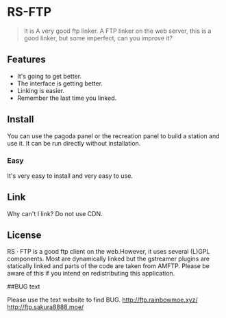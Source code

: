 # RS-FTP

> It is A very good ftp linker.
A FTP linker on the web server, this is a good linker, but some imperfect, can you improve it?

## Features

* It's going to get better.
* The interface is getting better.
* Linking is easier.
* Remember the last time you linked.

## Install

You can use the pagoda panel or the recreation panel to build a station and use it. It can be run directly without installation.

### Easy

It's very easy to install and very easy to use.

## Link

Why can't I link?
Do not use CDN.

## License

RS · FTP is a good ftp client on the web.However, it uses several (L)GPL components. Most are dynamically linked but the gstreamer plugins are statically linked and parts of the code are taken from AMFTP. Please be aware of this if you intend on redistributing this application.

##BUG text

Please use the text website to find BUG.
http://ftp.rainbowmoe.xyz/
http://ftp.sakura8888.moe/
